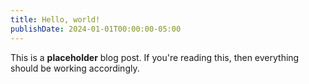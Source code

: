 ```yaml
---
title: Hello, world!
publishDate: 2024-01-01T00:00:00-05:00
---
```

This is a __placeholder__ blog post. If you're reading this, then everything should be working accordingly.